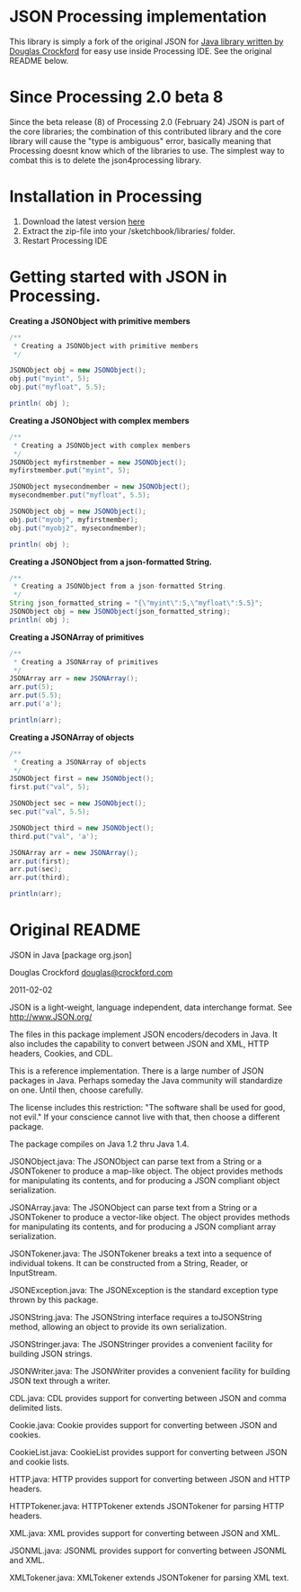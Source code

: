 # JSON Processing implementation

This library is simply a fork of the original JSON for [Java library written by Douglas Crockford](https://github.com/douglascrockford/JSON-java) for easy use inside Processing IDE. See the original README below.

# Since Processing 2.0 beta 8

Since the beta release (8) of Processing 2.0 (February 24) JSON is part of the core libraries; the combination of this contributed library and the core library will cause the "type is ambiguous" error, basically meaning that Processing doesnt know which of the libraries to use. The simplest way to combat this is to delete the json4processing library.

# Installation in Processing

1. Download the latest version [here](https://github.com/agoransson/JSON-processing/downloads)
2. Extract the zip-file into your /sketchbook/libraries/ folder.
3. Restart Processing IDE

# Getting started with JSON in Processing.

**Creating a JSONObject with primitive members**

``` java
/**
 * Creating a JSONObject with primitive members
 */

JSONObject obj = new JSONObject();
obj.put("myint", 5);
obj.put("myfloat", 5.5);

println( obj );
```

**Creating a JSONObject with complex members**

``` java
/**
 * Creating a JSONObject with complex members
 */
JSONObject myfirstmember = new JSONObject();
myfirstmember.put("myint", 5);

JSONObject mysecondmember = new JSONObject();
mysecondmember.put("myfloat", 5.5);

JSONObject obj = new JSONObject();
obj.put("myobj", myfirstmember);
obj.put("myobj2", mysecondmember);

println( obj );
```

**Creating a JSONObject from a json-formatted String.**

``` java
/**
 * Creating a JSONObject from a json-formatted String.
 */
String json_formatted_string = "{\"myint\":5,\"myfloat\":5.5}";
JSONObject obj = new JSONObject(json_formatted_string);
println( obj );
```

**Creating a JSONArray of primitives**

``` java
/**
 * Creating a JSONArray of primitives
 */
JSONArray arr = new JSONArray();
arr.put(5);
arr.put(5.5);
arr.put('a');

println(arr);
```

**Creating a JSONArray of objects**

``` java
/**
 * Creating a JSONArray of objects
 */
JSONObject first = new JSONObject();
first.put("val", 5);

JSONObject sec = new JSONObject();
sec.put("val", 5.5);

JSONObject third = new JSONObject();
third.put("val", 'a');

JSONArray arr = new JSONArray();
arr.put(first);
arr.put(sec);
arr.put(third);

println(arr);
```

# Original README

JSON in Java [package org.json]

Douglas Crockford
douglas@crockford.com

2011-02-02


JSON is a light-weight, language independent, data interchange format.
See http://www.JSON.org/

The files in this package implement JSON encoders/decoders in Java. 
It also includes the capability to convert between JSON and XML, HTTP 
headers, Cookies, and CDL. 

This is a reference implementation. There is a large number of JSON packages
in Java. Perhaps someday the Java community will standardize on one. Until 
then, choose carefully.

The license includes this restriction: "The software shall be used for good, 
not evil." If your conscience cannot live with that, then choose a different
package.

The package compiles on Java 1.2 thru Java 1.4.


JSONObject.java: The JSONObject can parse text from a String or a JSONTokener
to produce a map-like object. The object provides methods for manipulating its
contents, and for producing a JSON compliant object serialization.

JSONArray.java: The JSONObject can parse text from a String or a JSONTokener
to produce a vector-like object. The object provides methods for manipulating 
its contents, and for producing a JSON compliant array serialization.

JSONTokener.java: The JSONTokener breaks a text into a sequence of individual
tokens. It can be constructed from a String, Reader, or InputStream.

JSONException.java: The JSONException is the standard exception type thrown
by this package.


JSONString.java: The JSONString interface requires a toJSONString method, 
allowing an object to provide its own serialization.

JSONStringer.java: The JSONStringer provides a convenient facility for 
building JSON strings.

JSONWriter.java: The JSONWriter provides a convenient facility for building 
JSON text through a writer.
 

CDL.java: CDL provides support for converting between JSON and comma
delimited lists.

Cookie.java: Cookie provides support for converting between JSON and cookies.

CookieList.java: CookieList provides support for converting between JSON and
cookie lists.

HTTP.java: HTTP provides support for converting between JSON and HTTP headers.

HTTPTokener.java: HTTPTokener extends JSONTokener for parsing HTTP headers.

XML.java: XML provides support for converting between JSON and XML.

JSONML.java: JSONML provides support for converting between JSONML and XML.

XMLTokener.java: XMLTokener extends JSONTokener for parsing XML text.